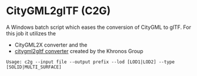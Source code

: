 # CityGML2glTF (C2G)

A Windows batch script which eases the conversion of CityGML to glTF. For this job it utilizes the
* CityGML2X converter and the
* [citygml2gltf converter](https://github.com/KhronosGroup/glTF) created by the Khronos Group

```
Usage: c2g --input file --output prefix --lod [LOD1|LOD2] --type [SOLID|MULTI_SURFACE]
```
